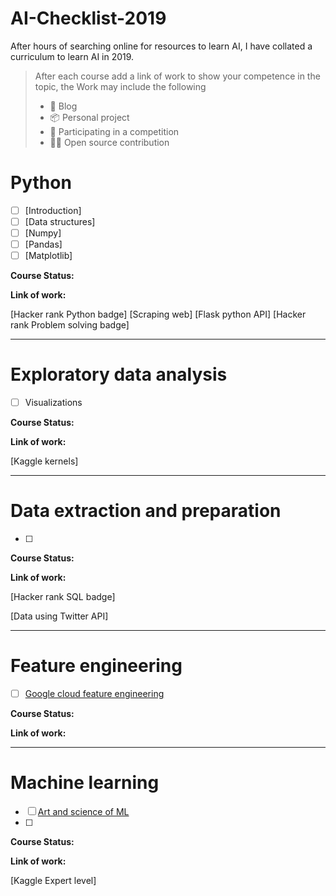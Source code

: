 # AI-Checklist-2019

After hours of searching online for resources to learn AI, I have collated a curriculum to learn AI in 2019. 

> After each course add a link of work to show your competence in the topic, the Work may include the following
>
> - 📑 Blog 
> - 📦 Personal project
> - 🐇 Participating in a competition
> - 👨‍💻 Open source contribution

# Python 
- [ ] [Introduction]
- [ ] [Data structures]
- [ ] [Numpy]
- [ ] [Pandas]
- [ ] [Matplotlib]

**Course Status:**

**Link of work:**

[Hacker rank Python badge]
[Scraping web]
[Flask python API] 
[Hacker rank Problem solving badge] 

---
# Exploratory data analysis 

- [ ] Visualizations

**Course Status:**

**Link of work:**

[Kaggle kernels]

---
# Data extraction and preparation

- [ ] 

**Course Status:**

**Link of work:**

[Hacker rank SQL badge]

[Data using Twitter API]

---
# Feature engineering 

- [ ] [Google cloud feature engineering](https://www.coursera.org/learn/feature-engineering)

**Course Status:**

**Link of work:**

---
# Machine learning 

- [ ] [Art and science of ML](https://www.coursera.org/learn/art-science-ml)
- [ ] 

**Course Status:**

**Link of work:**

[Kaggle Expert level]
